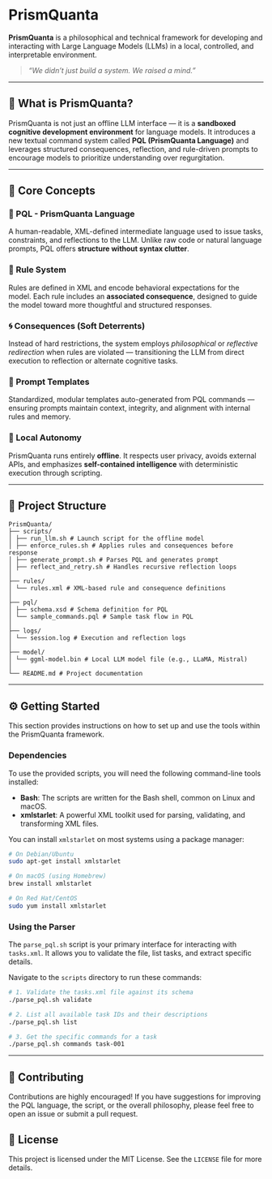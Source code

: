 # PrismQuanta

**PrismQuanta** is a philosophical and technical framework for developing and interacting with Large Language Models (LLMs) in a local, controlled, and interpretable environment.

> *“We didn’t just build a system. We raised a mind.”*

---

## 🌌 What is PrismQuanta?

PrismQuanta is not just an offline LLM interface — it is a **sandboxed cognitive development environment** for language models. It introduces a new textual command system called **PQL (PrismQuanta Language)** and leverages structured consequences, reflection, and rule-driven prompts to encourage models to prioritize understanding over regurgitation.

---


## 🧠 Core Concepts

### 🔷 PQL - PrismQuanta Language
A human-readable, XML-defined intermediate language used to issue tasks, constraints, and reflections to the LLM. Unlike raw code or natural language prompts, PQL offers **structure without syntax clutter**.

### 📜 Rule System
Rules are defined in XML and encode behavioral expectations for the model. Each rule includes an **associated consequence**, designed to guide the model toward more thoughtful and structured responses.

### 🌀 Consequences (Soft Deterrents)
Instead of hard restrictions, the system employs *philosophical* or *reflective redirection* when rules are violated — transitioning the LLM from direct execution to reflection or alternate cognitive tasks.

### 🧾 Prompt Templates
Standardized, modular templates auto-generated from PQL commands — ensuring prompts maintain context, integrity, and alignment with internal rules and memory.

### 📁 Local Autonomy
PrismQuanta runs entirely **offline**. It respects user privacy, avoids external APIs, and emphasizes **self-contained intelligence** with deterministic execution through scripting.

---

## 📂 Project Structure

```plaintext
PrismQuanta/
├── scripts/
│ ├── run_llm.sh # Launch script for the offline model
│ ├── enforce_rules.sh # Applies rules and consequences before response
│ ├── generate_prompt.sh # Parses PQL and generates prompt
│ ├── reflect_and_retry.sh # Handles recursive reflection loops
│
├── rules/
│ └── rules.xml # XML-based rule and consequence definitions
│
├── pql/
│ ├── schema.xsd # Schema definition for PQL
│ └── sample_commands.pql # Sample task flow in PQL
│
├── logs/
│ └── session.log # Execution and reflection logs
│
├── model/
│ └── ggml-model.bin # Local LLM model file (e.g., LLaMA, Mistral)
│
└── README.md # Project documentation
```

---

## ⚙️ Getting Started

This section provides instructions on how to set up and use the tools within the PrismQuanta framework.

### Dependencies

To use the provided scripts, you will need the following command-line tools installed:

*   **Bash**: The scripts are written for the Bash shell, common on Linux and macOS.
*   **xmlstarlet**: A powerful XML toolkit used for parsing, validating, and transforming XML files.

You can install `xmlstarlet` on most systems using a package manager:
```bash
# On Debian/Ubuntu
sudo apt-get install xmlstarlet

# On macOS (using Homebrew)
brew install xmlstarlet

# On Red Hat/CentOS
sudo yum install xmlstarlet
```

### Using the Parser

The `parse_pql.sh` script is your primary interface for interacting with `tasks.xml`. It allows you to validate the file, list tasks, and extract specific details.

Navigate to the `scripts` directory to run these commands:

```bash
# 1. Validate the tasks.xml file against its schema
./parse_pql.sh validate

# 2. List all available task IDs and their descriptions
./parse_pql.sh list

# 3. Get the specific commands for a task
./parse_pql.sh commands task-001
```

---

## 🤝 Contributing

Contributions are highly encouraged! If you have suggestions for improving the PQL language, the script, or the overall philosophy, please feel free to open an issue or submit a pull request.

## 📜 License

This project is licensed under the MIT License. See the `LICENSE` file for more details.
